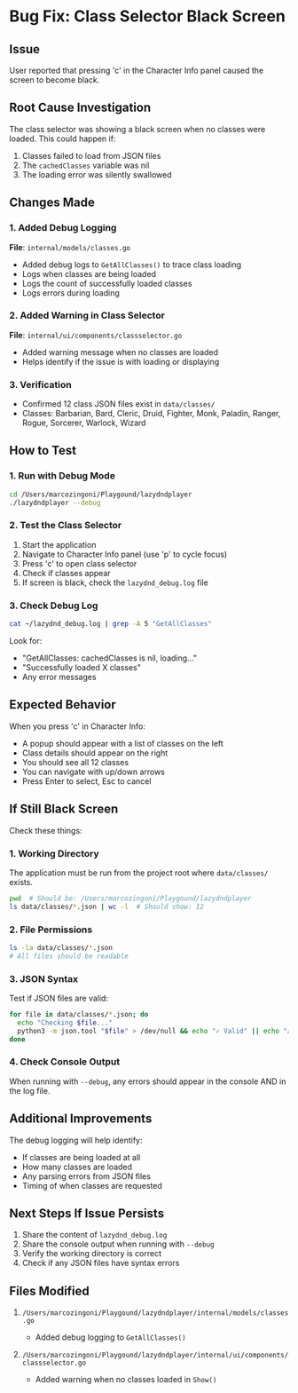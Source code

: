 # Bug Fix: Class Selector Black Screen

## Issue
User reported that pressing 'c' in the Character Info panel caused the screen to become black.

## Root Cause Investigation
The class selector was showing a black screen when no classes were loaded. This could happen if:
1. Classes failed to load from JSON files
2. The `cachedClasses` variable was nil
3. The loading error was silently swallowed

## Changes Made

### 1. Added Debug Logging
**File**: `internal/models/classes.go`
- Added debug logs to `GetAllClasses()` to trace class loading
- Logs when classes are being loaded
- Logs the count of successfully loaded classes
- Logs errors during loading

### 2. Added Warning in Class Selector
**File**: `internal/ui/components/classselector.go`
- Added warning message when no classes are loaded
- Helps identify if the issue is with loading or displaying

### 3. Verification
- Confirmed 12 class JSON files exist in `data/classes/`
- Classes: Barbarian, Bard, Cleric, Druid, Fighter, Monk, Paladin, Ranger, Rogue, Sorcerer, Warlock, Wizard

## How to Test

### 1. Run with Debug Mode
```bash
cd /Users/marcozingoni/Playgound/lazydndplayer
./lazydndplayer --debug
```

### 2. Test the Class Selector
1. Start the application
2. Navigate to Character Info panel (use 'p' to cycle focus)
3. Press 'c' to open class selector
4. Check if classes appear
5. If screen is black, check the `lazydnd_debug.log` file

### 3. Check Debug Log
```bash
cat ~/lazydnd_debug.log | grep -A 5 "GetAllClasses"
```

Look for:
- "GetAllClasses: cachedClasses is nil, loading..."
- "Successfully loaded X classes"
- Any error messages

## Expected Behavior

When you press 'c' in Character Info:
- A popup should appear with a list of classes on the left
- Class details should appear on the right
- You should see all 12 classes
- You can navigate with up/down arrows
- Press Enter to select, Esc to cancel

## If Still Black Screen

Check these things:

### 1. Working Directory
The application must be run from the project root where `data/classes/` exists.

```bash
pwd  # Should be: /Users/marcozingoni/Playgound/lazydndplayer
ls data/classes/*.json | wc -l  # Should show: 12
```

### 2. File Permissions
```bash
ls -la data/classes/*.json
# All files should be readable
```

### 3. JSON Syntax
Test if JSON files are valid:
```bash
for file in data/classes/*.json; do
  echo "Checking $file..."
  python3 -m json.tool "$file" > /dev/null && echo "✓ Valid" || echo "✗ Invalid"
done
```

### 4. Check Console Output
When running with `--debug`, any errors should appear in the console AND in the log file.

## Additional Improvements

The debug logging will help identify:
- If classes are being loaded at all
- How many classes are loaded
- Any parsing errors from JSON files
- Timing of when classes are requested

## Next Steps If Issue Persists

1. Share the content of `lazydnd_debug.log`
2. Share the console output when running with `--debug`
3. Verify the working directory is correct
4. Check if any JSON files have syntax errors

## Files Modified

1. `/Users/marcozingoni/Playgound/lazydndplayer/internal/models/classes.go`
   - Added debug logging to `GetAllClasses()`

2. `/Users/marcozingoni/Playgound/lazydndplayer/internal/ui/components/classselector.go`
   - Added warning when no classes loaded in `Show()`

